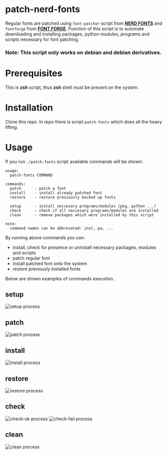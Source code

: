 # patch-nerd-fonts
Regular fonts are patched using `font-patcher` script from [**NERD FONTS**][1]
and `fontforge` from [**FONT FORGE**][2]. Function of this script is to automate
downloading and installing packages, python modules, programs and scripts
necessary for font patching.

### Note: This script only works on **debian** and **debian derivatives**.


# Prerequisites
This is **zsh** script, thus **zsh** shell must be present on the system.


# Installation
Clone this repo. In repo there is script `patch-fonts` which does all the
heavy lifting.


# Usage
If you run `./patch-fonts` script available commands will be shown:

```
usage:
  patch-fonts COMMAND

commands:
  patch      - patch a font
  install    - install already patched font
  restore    - restore previously backed up fonts

  setup      - install neccesary programs/modules (pkg, python ...)
  check      - check if all neccesary programs/modules are installed
  clean      - remove packages which were installed by this script

note:
  command names can be abbrevated: inst, pa, ...
```

By running above commands you can:

 - install, check for presence or uninstall necessary
   packages, modules and scripts
 - patch regular font
 - install patched font onto the system
 - restore previously installed fonts 

Below are shown examples of commands execution.


## setup

![setup process](media/setup.gif)

## patch

![patch process](media/patch.gif)

## install

![install process](media/install.gif)

## restore

![restore process](media/restore.gif)

## check

![check-ok process](media/check-ok.gif)
![check-fail process](media/check-fail.gif)

## clean

![clean process](media/clean.gif)

[1]: https://github.com/ryanoasis/nerd-fonts
[2]: https://github.com/fontforge/fontforge

